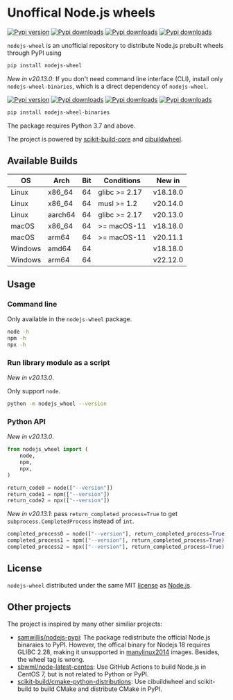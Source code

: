 # Unoffical Node.js wheels

[![Pypi version](https://img.shields.io/pypi/v/nodejs-wheel?label=nodejs-wheel&logo=pypi)](https://pypi.org/project/nodejs-wheel/)
[![Pypi downloads](https://img.shields.io/pypi/dm/nodejs-wheel)](https://pypi.org/project/nodejs-wheel/)
[![Pypi downloads](https://img.shields.io/pypi/dw/nodejs-wheel)](https://pypi.org/project/nodejs-wheel/)
[![Pypi downloads](https://img.shields.io/pypi/dd/nodejs-wheel)](https://pypi.org/project/nodejs-wheel/)

`nodejs-wheel` is an unofficial repository to distribute Node.js prebuilt wheels through PyPI using

```sh
pip install nodejs-wheel
```

*New in v20.13.0*: If you don't need command line interface (CLI), install only `nodejs-wheel-binaries`, which is a direct dependency of `nodejs-wheel`.

[![Pypi version](https://img.shields.io/pypi/v/nodejs-wheel-binaries?label=nodejs-wheel-binaries&logo=pypi)](https://pypi.org/project/nodejs-wheel-binaries/)
[![Pypi downloads](https://img.shields.io/pypi/dm/nodejs-wheel-binaries)](https://pypi.org/project/nodejs-wheel-binaries/)
[![Pypi downloads](https://img.shields.io/pypi/dw/nodejs-wheel-binaries)](https://pypi.org/project/nodejs-wheel-binaries/)
[![Pypi downloads](https://img.shields.io/pypi/dd/nodejs-wheel-binaries)](https://pypi.org/project/nodejs-wheel-binaries/)

```sh
pip install nodejs-wheel-binaries
```

The package requires Python 3.7 and above.

The project is powered by [scikit-build-core](https://github.com/scikit-build/scikit-build-core) and [cibuildwheel](https://github.com/pypa/cibuildwheel).

## Available Builds

| OS      | Arch    | Bit | Conditions     | New in      |
| ------- | ------- | --- | -------------- | ----------- |
| Linux   | x86_64  | 64  | glibc >= 2.17  | v18.18.0    |
| Linux   | x86_64  | 64  | musl >= 1.2    | v20.14.0    |
| Linux   | aarch64 | 64  | glibc >= 2.17  | v20.13.0    |
| macOS   | x86_64  | 64  | >= macOS-11    | v18.18.0    |
| macOS   | arm64   | 64  | >= macOS-11    | v20.11.1    |
| Windows | amd64   | 64  |                | v18.18.0    |
| Windows | arm64   | 64  |                | v22.12.0    |

## Usage

### Command line

Only available in the `nodejs-wheel` package.

```sh
node -h
npm -h
npx -h
```

### Run library module as a script

*New in v20.13.0*.

Only support `node`.

```sh
python -m nodejs_wheel --version
```

### Python API

*New in v20.13.0*.

```py
from nodejs_wheel import (
    node,
    npm,
    npx,
)

return_code0 = node(["--version"])
return_code1 = npm(["--version"])
return_code2 = npx(["--version"])
```

*New in v20.13.1*: pass `return_completed_process=True` to get `subprocess.CompletedProcess` instead of `int`.

```py
completed_process0 = node(["--version"], return_completed_process=True)
completed_process1 = npm(["--version"], return_completed_process=True)
completed_process2 = npx(["--version"], return_completed_process=True)
```

## License

`nodejs-wheel` distributed under the same MIT [license](LICENSE) as [Node.js](https://github.com/nodejs/node).

## Other projects

The project is inspired by many other similiar projects:

- [samwillis/nodejs-pypi](https://github.com/samwillis/nodejs-pypi): The package redistribute the official Node.js binaraies to PyPI. However, the offical binary for Nodejs 18 requires GLIBC 2.28, making it unsupported in [manylinux2014](https://github.com/pypa/manylinux) images. Besides, the wheel tag is wrong.
- [sbwml/node-latest-centos](https://github.com/sbwml/node-latest-centos): Use GitHub Actions to build Node.js in CentOS 7, but is not related to Python or PyPI.
- [scikit-build/cmake-python-distributions](https://github.com/scikit-build/cmake-python-distributions): Use cibuildwheel and scikit-build to build CMake and distribute CMake in PyPI.
